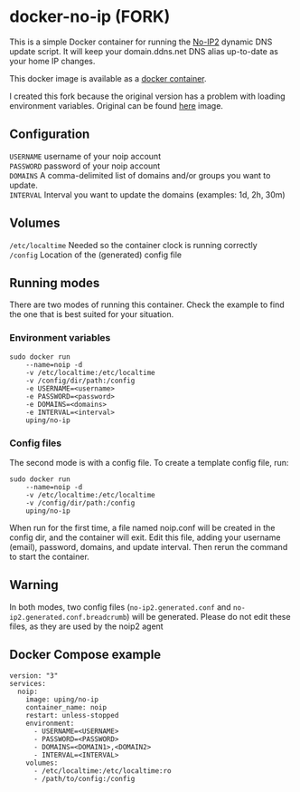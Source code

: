 docker-no-ip (FORK)
============

This is a simple Docker container for running the [No-IP2](http://www.noip.com/) dynamic DNS update script. It will keep
your domain.ddns.net DNS alias up-to-date as your home IP changes. 

This docker image is available as a [docker container](https://hub.docker.com/r/uping/no-ip).

I created this fork because the original version has a problem with loading environment variables. Original can be found [here](https://github.com/coppit/docker-no-ip) image. 

## Configuration
`USERNAME` username of your noip account  
`PASSWORD` password of your noip account  
`DOMAINS` A comma-delimited list of domains and/or groups you want to update.  
`INTERVAL` Interval you want to update the domains (examples: 1d,  2h, 30m) 

## Volumes  
`/etc/localtime` Needed so the container clock is running correctly  
`/config` Location of the (generated) config file

## Running modes
There are two modes of running this container. Check the example to find the one that is best suited for your situation.

### Environment variables
```
sudo docker run 
    --name=noip -d
    -v /etc/localtime:/etc/localtime   
    -v /config/dir/path:/config 
    -e USERNAME=<username> 
    -e PASSWORD=<password> 
    -e DOMAINS=<domains> 
    -e INTERVAL=<interval> 
    uping/no-ip
```

### Config files
The second mode is with a config file. To create a template config file, run:

```
sudo docker run 
    --name=noip -d 
    -v /etc/localtime:/etc/localtime 
    -v /config/dir/path:/config 
    uping/no-ip
```

When run for the first time, a file named noip.conf will be created in the config dir, and the container will exit. Edit this file, adding your username (email), password, domains, and update interval. Then rerun the command to start the container.

## Warning
In both modes, two config files (`no-ip2.generated.conf` and `no-ip2.generated.conf.breadcrumb`) will be generated. Please do not edit these files, as they are used by the noip2 agent

## Docker Compose example
```
version: "3"
services:
  noip:
    image: uping/no-ip
    container_name: noip
    restart: unless-stopped
    environment:
      - USERNAME=<USERNAME>
      - PASSWORD=<PASSWORD>
      - DOMAINS=<DOMAIN1>,<DOMAIN2>
      - INTERVAL=<INTERVAL>
    volumes:
      - /etc/localtime:/etc/localtime:ro
      - /path/to/config:/config
```
